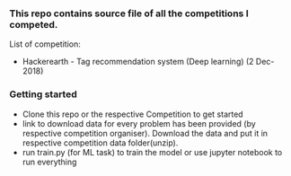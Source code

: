 ### This repo contains source file of all the competitions I competed.
List of competition:
- Hackerearth - Tag recommendation system (Deep learning) (2 Dec-2018)


### Getting started

- Clone this repo or the respective Competition to get started
- link to download data for every problem has been provided (by respective competition organiser). Download the data and put it in respective competition data folder(unzip).
- run train.py (for ML task) to  train the model or use jupyter notebook to run everything

